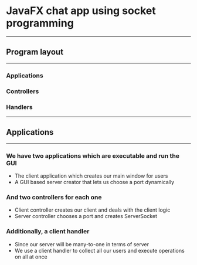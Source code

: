 # JavaFX chat app using socket programming
---
## Program layout
---
### Applications
### Controllers
### Handlers
---
## Applications
---
### We have two applications which are executable and run the GUI
* The client application which creates our main window for users
* A GUI based server creator that lets us choose a port dynamically
### And two controllers for each one
* Client controller creates our client and deals with the client logic
* Server controller chooses a port and creates ServerSocket
### Additionally, a client handler
* Since our server will be many-to-one in terms of server
* We use a client handler to collect all our users and execute operations on all at once
